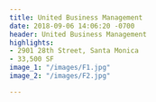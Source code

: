 ```yaml
---
title: United Business Management
date: 2018-09-06 14:06:20 -0700
header: United Business Management
highlights:
- 2901 28th Street, Santa Monica
- 33,500 SF
image_1: "/images/F1.jpg"
image_2: "/images/F2.jpg"

---
```

